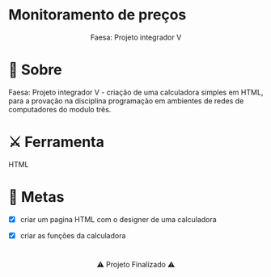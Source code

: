 # Monitoramento de preços

<p align="center">Faesa: Projeto integrador V</p>


# 📜 Sobre
<p>Faesa: Projeto integrador V - criação de uma calculadora simples em HTML, para a provação na disciplina programação em ambientes de redes de computadores do modulo três.<p>

# ⚔️ Ferramenta
<p>HTML<p>

# 🎯 Metas
- [x] criar um pagina HTML com o designer de uma calculadora
- [x] criar as funções da calculadora


# 
<p align="center">⚠️ Projeto Finalizado ⚠️</p>
